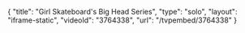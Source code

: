 {
    "title": "Girl Skateboard's Big Head Series",
    "type": "solo",
    "layout": "iframe-static",
    "videoId": "3764338",
    "url": "\/tvpembed\/3764338"
}